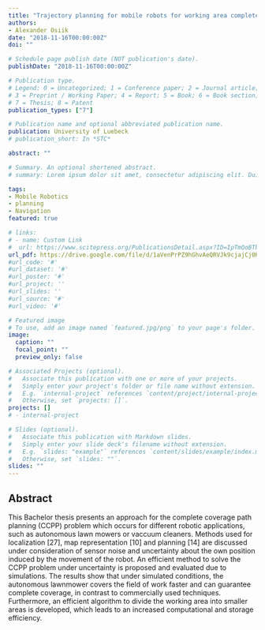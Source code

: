 ```yaml
---
title: "Trajectory planning for mobile robots for working area complete coverage under high uncertainty"
authors:
- Alexander Osiik
date: "2018-11-16T00:00:00Z"
doi: ""

# Schedule page publish date (NOT publication's date).
publishDate: "2018-11-16T00:00:00Z"

# Publication type.
# Legend: 0 = Uncategorized; 1 = Conference paper; 2 = Journal article;
# 3 = Preprint / Working Paper; 4 = Report; 5 = Book; 6 = Book section;
# 7 = Thesis; 8 = Patent
publication_types: ["7"]

# Publication name and optional abbreviated publication name.
publication: University of Luebeck
# publication_short: In *STC*

abstract: ""

# Summary. An optional shortened abstract.
# summary: Lorem ipsum dolor sit amet, consectetur adipiscing elit. Duis posuere tellus ac convallis placerat. Proin tincidunt magna sed ex sollicitudin condimentum.

tags:
- Mobile Robotics
- planning
- Navigation
featured: true

# links:
# - name: Custom Link
#  url: https://www.scitepress.org/PublicationsDetail.aspx?ID=IpTmQoBTbwc%3d&t=1
url_pdf: https://drive.google.com/file/d/1aVenPrPZ9hGhvAeQRVJk9cjajCj0KO10/view?usp=sharing
#url_code: '#'
#url_dataset: '#'
#url_poster: '#'
#url_project: ''
#url_slides: ''
#url_source: '#'
#url_video: '#'

# Featured image
# To use, add an image named `featured.jpg/png` to your page's folder.
image:
  caption: ""
  focal_point: ""
  preview_only: false

# Associated Projects (optional).
#   Associate this publication with one or more of your projects.
#   Simply enter your project's folder or file name without extension.
#   E.g. `internal-project` references `content/project/internal-project/index.md`.
#   Otherwise, set `projects: []`.
projects: []
# - internal-project

# Slides (optional).
#   Associate this publication with Markdown slides.
#   Simply enter your slide deck's filename without extension.
#   E.g. `slides: "example"` references `content/slides/example/index.md`.
#   Otherwise, set `slides: ""`.
slides: ""
---
```

## Abstract
This Bachelor thesis presents an approach for the complete coverage path
planning (CCPP) problem which occurs for different robotic applications, such
as autonomous lawn mowers or vaccuum cleaners. Methods used for localization
[27], map representation [10] and planning [14] are discussed under consideration
of sensor noise and uncertainty about the own position induced by the movement
of the robot. An efficient method to solve the CCPP problem under uncertainty is
proposed and evaluated due to simulations. The results show that under simulated
conditions, the autonomous lawnmower covers the field of work faster and
can guarantee complete coverage, in contrast to commercially used techniques.
Furthermore, an efficient algorithm to divide the working area into smaller areas
is developed, which leads to an increased computational and storage efficiency.
